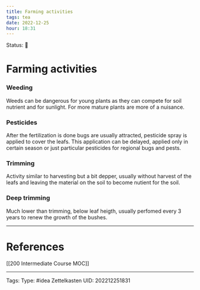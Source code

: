 ```yaml
---
title: Farming activities
tags: tea
date: 2022-12-25
hour: 18:31
---
```

Status: 🌱
# Farming activities

### Weeding
Weeds can be dangerous for young plants as they can compete for soil nutrient and for sunlight. For more mature plants are more of a nuisance.

### Pesticides
After the fertilization is done bugs are usually attracted, pesticide spray is applied to cover the leafs. This application can be delayed, applied only in certain season or just particular pesticides for regional bugs and pests.

### Trimming
Activity similar to harvesting but a bit depper, usually without harvest of the leafs and leaving the material on the soil to become nutient for the soil.

### Deep trimming
Much lower than trimming, below leaf heigth, usually perfomed every 3 years to renew the growth of the bushes.




---
# References
[[200 Intermediate Course MOC]]

---
Tags:
Type: #idea
Zettelkasten UID: 202212251831
